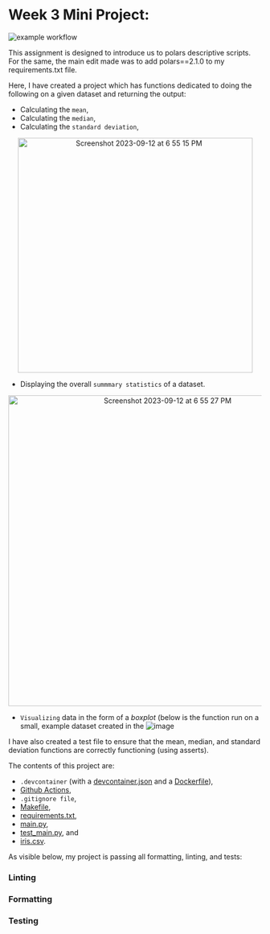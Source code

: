 # Week 3 Mini Project:

![example workflow](https://github.com/nogibjj/aad64_Polars-Script/actions/workflows/actions.yml/badge.svg)

This assignment is designed to introduce us to polars descriptive scripts. For the same, the main edit made was to add polars==2.1.0 to my requirements.txt file.

Here, I have created a project which has functions dedicated to doing the following on a given dataset and returning the output: 
* Calculating the `mean`,
* Calculating the `median`,
* Calculating the `standard deviation`,


<p align = "center"><img width="467" alt="Screenshot 2023-09-12 at 6 55 15 PM" src="https://github.com/nogibjj/aad64_Polars-Script/assets/143753050/fb862ae7-ac3f-40ad-8276-40f7c900e67e"></p>


* Displaying the overall `summmary statistics` of a dataset.
<p align = "center"><img width="618" alt="Screenshot 2023-09-12 at 6 55 27 PM" src="https://github.com/nogibjj/aad64_Polars-Script/assets/143753050/4b81c6a1-4449-4656-97d6-fe17c01487ff"></p>

* `Visualizing` data in the form of a _boxplot_ (below is the function run on a small, example dataset created in the ![image](https://github.com/nogibjj/aad64_Polars-Script/assets/143753050/26b476a1-1784-4688-be8b-afdafa6a0c9a)



I have also created a test file to ensure that the mean, median, and standard deviation functions are correctly functioning (using asserts).

The contents of this project are: 
* `.devcontainer` (with a [devcontainer.json](https://github.com/nogibjj/aad64_Polars-Script/edit/main/.devcontainer/devcontainer.json) and a [Dockerfile](https://github.com/nogibjj/aad64_Polars-Script/edit/main/.devcontainer/Dockerfile)), 
* [Github Actions](https://github.com/nogibjj/aad64_Polars-Script/edit/main/.github/workflows/actions.yml), 
* `.gitignore file`, 
* [Makefile](https://github.com/nogibjj/aad64_Polars-Script/edit/main/Makefile), 
* [requirements.txt](https://github.com/nogibjj/aad64_Polars-Script/edit/main/requirements.txt), 
* [main.py](https://github.com/nogibjj/aad64_Polars-Script/edit/main/main.py), 
* [test_main.py](https://github.com/nogibjj/aad64_Polars-Script/edit/main/test_main.py), and 
* [iris.csv](https://github.com/nogibjj/aad64_Polars-Script/edit/main/iris.csv).

As visible below, my project is passing all formatting, linting, and tests:

### Linting
<p align = "center"></p>

### Formatting
<p align = "center"></p>

### Testing
<p align = "center"></p>

